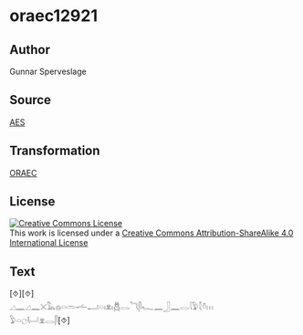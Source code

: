# oraec12921

## Author

Gunnar Sperveslage

## Source

[AES](https://github.com/simondschweitzer/aes)

## Transformation

[ORAEC](https://oraec.github.io/)

## License

<a rel="license" href="http://creativecommons.org/licenses/by-sa/4.0/"><img alt="Creative Commons License" style="border-width:0" src="https://i.creativecommons.org/l/by-sa/4.0/88x31.png" /></a><br />This work is licensed under a <a rel="license" href="http://creativecommons.org/licenses/by-sa/4.0/">Creative Commons Attribution-ShareAlike 4.0 International License</a>

## Text

[⯑][⯑]<br>
𓈎𓈖𓈎𓈖𓏴𓅓𓐍𓏏𓏛𓌡𓂝𓏏𓏤𓁷𓏤𓆣𓂋𓆓𓋴𓆑𓈖𓃀𓈖𓂋𓇋𓅱𓇜𓏊𓏥<br>
𓅱𓏏𓐎𓂡𓁷𓂋𓋴[⯑]<br>
